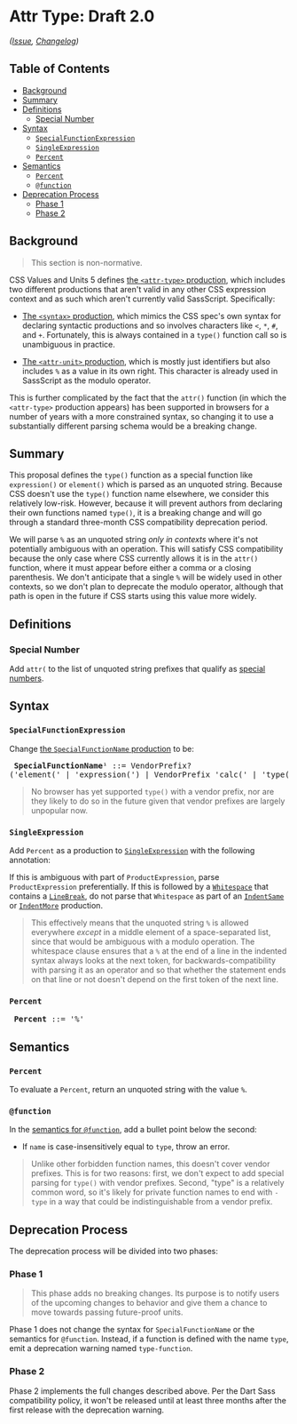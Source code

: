 # Attr Type: Draft 2.0

*([Issue](https://github.com/sass/sass/issues/4030),
[Changelog](attr-type.changes.md))*

## Table of Contents

* [Background](#background)
* [Summary](#summary)
* [Definitions](#definitions)
  * [Special Number](#special-number)
* [Syntax](#syntax)
  * [`SpecialFunctionExpression`](#specialfunctionexpression)
  * [`SingleExpression`](#singleexpression)
  * [`Percent`](#percent)
* [Semantics](#semantics)
  * [`Percent`](#percent-1)
  * [`@function`](#function)
* [Deprecation Process](#deprecation-process)
  * [Phase 1](#phase-1)
  * [Phase 2](#phase-2)

## Background

> This section is non-normative.

CSS Values and Units 5 defines [the `<attr-type>` production], which includes
two different productions that aren't valid in any other CSS expression context
and as such which aren't currently valid SassScript. Specifically:

[the `<attr-type>` production]: https://drafts.csswg.org/css-values-5/#typedef-attr-type

* [The `<syntax>` production], which mimics the CSS spec's own syntax for
  declaring syntactic productions and so involves characters like `<`, `*`, `#`,
  and `+`. Fortunately, this is always contained in a `type()` function call so
  is unambiguous in practice.

* [The `<attr-unit>` production], which is mostly just identifiers but also
  includes `%` as a value in its own right. This character is already used in
  SassScript as the modulo operator.

[The `<syntax>` production]: https://drafts.csswg.org/css-values-5/#typedef-syntax
[The `<attr-unit>` production]: https://drafts.csswg.org/css-values-5/#typedef-attr-unit

This is further complicated by the fact that the `attr()` function (in which the
`<attr-type>` production appears) has been supported in browsers for a number of
years with a more constrained syntax, so changing it to use a substantially
different parsing schema would be a breaking change.

## Summary

This proposal defines the `type()` function as a special function like
`expression()` or `element()` which is parsed as an unquoted string. Because CSS
doesn't use the `type()` function name elsewhere, we consider this relatively
low-risk. However, because it will prevent authors from declaring their own
functions named `type()`, it is a breaking change and will go through a standard
three-month CSS compatibility deprecation period.

We will parse `%` as an unquoted string *only in contexts* where it's not
potentially ambiguous with an operation. This will satisfy CSS compatibility
because the only case where CSS currently allows it is in the `attr()` function,
where it must appear before either a comma or a closing parenthesis. We don't
anticipate that a single `%` will be widely used in other contexts, so we don't
plan to deprecate the modulo operator, although that path is open in the future
if CSS starts using this value more widely.

## Definitions

### Special Number

Add `attr(` to the list of unquoted string prefixes that qualify as [special
numbers].

[special numbers]: ../spec/functions.md#special-number

## Syntax

### `SpecialFunctionExpression`

Change [the `SpecialFunctionName` production] to be:

[the `SpecialFunctionName` production]: ../spec/syntax.md#specialfunctionexpression

<x><pre>
**SpecialFunctionName**¹      ::= VendorPrefix? ('element(' | 'expression(')
&#32;                           | VendorPrefix 'calc('
&#32;                           | 'type('
</pre></x>

> No browser has yet supported `type()` with a vendor prefix, nor are they
> likely to do so in the future given that vendor prefixes are largely unpopular
> now.

### `SingleExpression`

Add `Percent` as a production to [`SingleExpression`] with the following
annotation:

[`SingleExpression`]: ../spec/syntax.md#singleexpression

If this is ambiguous with part of `ProductExpression`, parse `ProductExpression`
preferentially. If this is followed by a [`Whitespace`] that contains a
[`LineBreak`], do not parse that `Whitespace` as part of an [`IndentSame`] or
[`IndentMore`] production.

[`Whitespace`]: ../spec/statement.md#whitespace
[`LineBreak`]: ../spec/statement.md#whitespace
[`IndentSame`]: ../spec/statement.md#indentation
[`IndentMore`]: ../spec/statement.md#indentation

> This effectively means that the unquoted string `%` is allowed everywhere
> *except* in a middle element of a space-separated list, since that would be
> ambiguous with a modulo operation. The whitespace clause ensures that a `%` at
> the end of a line in the indented syntax always looks at the next token, for
> backwards-compatibility with parsing it as an operator and so that whether the
> statement ends on that line or not doesn't depend on the first token of the
> next line.

### `Percent`

<x><pre>
**Percent** ::= '%'
</pre></x>

## Semantics

### `Percent`

To evaluate a `Percent`, return an unquoted string with the value `%`.

### `@function`

In the [semantics for `@function`], add a bullet point below the second:

[semantics for `@function`]: ../spec/at-rules/function.md#semantics

* If `name` is case-insensitively equal to `type`, throw an error.

> Unlike other forbidden function names, this doesn't cover vendor prefixes.
> This is for two reasons: first, we don't expect to add special parsing for
> `type()` with vendor prefixes. Second, "type" is a relatively common word, so
> it's likely for private function names to end with `-type` in a way that could
> be indistinguishable from a vendor prefix.

## Deprecation Process

The deprecation process will be divided into two phases:

### Phase 1

> This phase adds no breaking changes. Its purpose is to notify users of the
> upcoming changes to behavior and give them a chance to move towards passing
> future-proof units.

Phase 1 does not change the syntax for `SpecialFunctionName` or the semantics
for `@function`. Instead, if a function is defined with the name `type`, emit a
deprecation warning named `type-function`.

### Phase 2

Phase 2 implements the full changes described above. Per the Dart Sass
compatibility policy, it won't be released until at least three months after the
first release with the deprecation warning.
